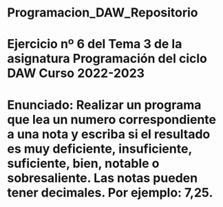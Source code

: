 # Programacion_DAW_Repositorio
# Ejercicio nº 6 del Tema 3 de la asignatura Programación del ciclo DAW Curso 2022-2023
# Enunciado: Realizar un programa que lea un numero correspondiente a una nota y escriba si el resultado es muy deficiente, insuficiente, suficiente, bien, notable o sobresaliente. Las notas pueden tener decimales. Por ejemplo: 7,25.
